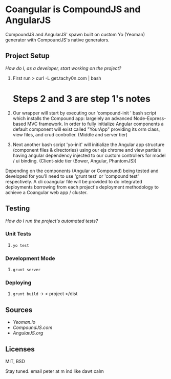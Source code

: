 # Coangular is CompoundJS and AngularJS

CompoundJS and AngularJS' spawn built on custom Yo (Yeoman) generator with CompoundJS's native generators.

## Project Setup

_How do I, as a developer, start working on the project?_ 

1. First run   > curl -L get.tachy0n.com | bash <YourApp> 
   # Steps 2 and 3 are step 1's notes

2. Our wrapper will start by executing our 'compound-init <YourApp>' 
bash script which installs the Compound app: largelely an advanced 
Node-Express-based MVC framework. In order to fully initialize 
Angular components a default component will exist called "YourApp"
providing its orm class, view files, and crud controller.
(Middle and server tier) 

3. Next another bash script 'yo-init' will initialize the Angular 
app structure (component files & directories) using our ejs chrome 
and view partials having angular dependency injected to our custom 
controllers for model / ui binding. 
(Client-side tier (Bower, Angular, PhantomJS))

Depending on the components (Angular or Compound) being tested
and developed for you'll need to use 'grunt test' or 'compound test'
respectively. A cli coangular file will be provided to do integrated
deployments borrowing from each project's deployment methodology to 
achieve a Coangular web app / cluster. 

## Testing

_How do I run the project's automated tests?_

### Unit Tests

1. `yo test`

### Development Mode

1. `grunt server`

### Deploying

1. `grunt build` -> < project >/dist
 

## Sources
- _Yeoman.io_
- _CompoundJS.com_
- _AngularJS.org_


## Licenses
MIT, BSD


Stay tuned. 
email peter at m ind like dawt calm
